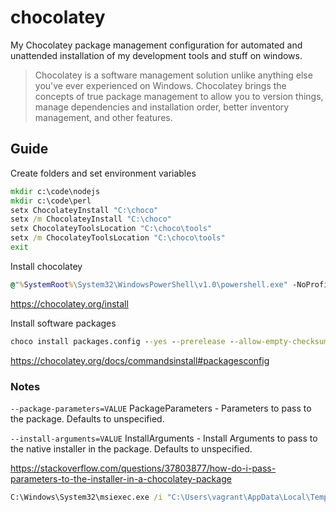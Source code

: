 # chocolatey
My Chocolatey package management configuration for automated and unattended installation of my development tools and stuff on windows.  

> Chocolatey is a software management solution unlike anything else you've ever experienced on Windows. Chocolatey brings the concepts of true package management to allow you to version things, manage dependencies and installation order, better inventory management, and other features.  

## Guide

Create folders and set environment variables  
```cmd
mkdir c:\code\nodejs
mkdir c:\code\perl
setx ChocolateyInstall "C:\choco"
setx /m ChocolateyInstall "C:\choco"
setx ChocolateyToolsLocation "C:\choco\tools"
setx /m ChocolateyToolsLocation "C:\choco\tools"
exit
```

Install chocolatey  
```cmd
@"%SystemRoot%\System32\WindowsPowerShell\v1.0\powershell.exe" -NoProfile -InputFormat None -ExecutionPolicy Bypass -Command "iex ((New-Object System.Net.WebClient).DownloadString('https://chocolatey.org/install.ps1'))" && SET "PATH=%PATH%;%ALLUSERSPROFILE%\chocolatey\bin"
```
<https://chocolatey.org/install>

Install software packages  
```cmd
choco install packages.config --yes --prerelease --allow-empty-checksums
```
<https://chocolatey.org/docs/commandsinstall#packagesconfig>

### Notes

`--package-parameters=VALUE`
PackageParameters - Parameters to pass to the package. Defaults to unspecified.  

`--install-arguments=VALUE`
InstallArguments - Install Arguments to pass to the native installer in the package. Defaults to unspecified.  

<https://stackoverflow.com/questions/37803877/how-do-i-pass-parameters-to-the-installer-in-a-chocolatey-package>

```cmd
C:\Windows\System32\msiexec.exe /i "C:\Users\vagrant\AppData\Local\Temp\chocolatey\StrawberryPerl\5.30.0.1\strawberry-perl-5.30.0.1-64bit.msi" /qn /norestart TARGETDIR=C:\code\perl INSTALLDIR=C:\code\perl /L*V "c:\msiexec.log"
```
